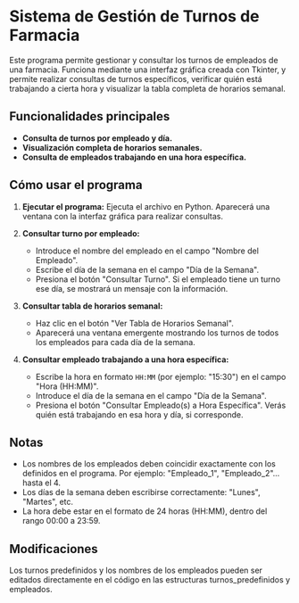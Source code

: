 # Sistema de Gestión de Turnos de Farmacia

Este programa permite gestionar y consultar los turnos de empleados de una farmacia. Funciona mediante una interfaz gráfica creada con Tkinter, y permite realizar consultas de turnos específicos, verificar quién está trabajando a cierta hora y visualizar la tabla completa de horarios semanal.


## Funcionalidades principales

- **Consulta de turnos por empleado y día.**
- **Visualización completa de horarios semanales.**
- **Consulta de empleados trabajando en una hora específica.**

## Cómo usar el programa

1. **Ejecutar el programa:**
   Ejecuta el archivo en Python. Aparecerá una ventana con la interfaz gráfica para realizar consultas.

2. **Consultar turno por empleado:**
   - Introduce el nombre del empleado en el campo "Nombre del Empleado". 
   - Escribe el día de la semana en el campo "Día de la Semana".
   - Presiona el botón "Consultar Turno". Si el empleado tiene un turno ese día, se mostrará un mensaje con la información.

3. **Consultar tabla de horarios semanal:**
   - Haz clic en el botón "Ver Tabla de Horarios Semanal".
   - Aparecerá una ventana emergente mostrando los turnos de todos los empleados para cada día de la semana.

4. **Consultar empleado trabajando a una hora específica:**
   - Escribe la hora en formato `HH:MM` (por ejemplo: "15:30") en el campo "Hora (HH:MM)".
   - Introduce el día de la semana en el campo "Día de la Semana".
   - Presiona el botón "Consultar Empleado(s) a Hora Específica". Verás quién está trabajando en esa hora y día, si corresponde.

## Notas 

- Los nombres de los empleados deben coincidir exactamente con los definidos en el programa. Por ejemplo: "Empleado_1", "Empleado_2"... hasta el 4.
- Los días de la semana deben escribirse correctamente: "Lunes", "Martes", etc.
- La hora debe estar en el formato de 24 horas (HH:MM), dentro del rango 00:00 a 23:59.


## Modificaciones

Los turnos predefinidos y los nombres de los empleados pueden ser editados directamente en el código en las estructuras turnos_predefinidos y empleados.

